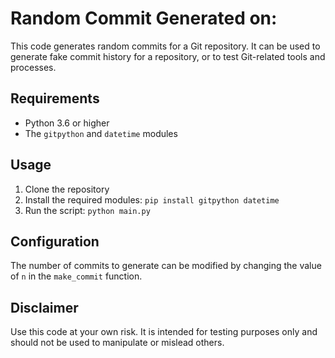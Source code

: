 # Random Commit Generated on:

This code generates random commits for a Git repository. It can be used to generate fake commit history for a repository, or to test Git-related tools and processes.

## Requirements

- Python 3.6 or higher
- The `gitpython` and `datetime` modules

## Usage

1. Clone the repository
2. Install the required modules: `pip install gitpython datetime`
3. Run the script: `python main.py`

## Configuration

The number of commits to generate can be modified by changing the value of `n` in the `make_commit` function.

## Disclaimer

Use this code at your own risk. It is intended for testing purposes only and should not be used to manipulate or mislead others.
